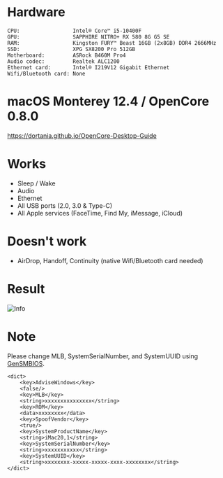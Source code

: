 # Hardware

```
CPU:                 Intel® Core™ i5-10400F
GPU:                 SAPPHIRE NITRO+ RX 580 8G G5 SE
RAM:                 Kingston FURY™ Beast 16GB (2x8GB) DDR4 2666MHz
SSD:                 XPG SX8200 Pro 512GB
Motherboard:         ASRock B460M Pro4
Audio codec:         Realtek ALC1200
Ethernet card:       Intel® I219V12 Gigabit Ethernet
Wifi/Bluetooth card: None
```

# macOS Monterey 12.4 / OpenCore 0.8.0

https://dortania.github.io/OpenCore-Desktop-Guide

# Works
- Sleep / Wake
- Audio
- Ethernet
- All USB ports (2.0, 3.0 & Type-C)
- All Apple services (FaceTime, Find My, iMessage, iCloud)

# Doesn't work
- AirDrop, Handoff, Continuity (native Wifi/Bluetooth card needed)

# Result
![Info](https://github.com/doanthevu1910/Victra/blob/455ae18fdad9d4f60b1b3ebc322ded52d4a9bfec/images/Screen%20Shot%202022-09-17%20at%2013.12.09.png)

# Note

Please change MLB, SystemSerialNumber, and SystemUUID using [GenSMBIOS](https://github.com/corpnewt/GenSMBIOS).

```
<dict>
    <key>AdviseWindows</key>
    <false/>
    <key>MLB</key>
    <string>xxxxxxxxxxxxxxx</string>
    <key>ROM</key>
    <data>xxxxxxxx</data>
    <key>SpoofVendor</key>
    <true/>
    <key>SystemProductName</key>
    <string>iMac20,1</string>
    <key>SystemSerialNumber</key>
    <string>xxxxxxxxxxx</string>
    <key>SystemUUID</key>
    <string>xxxxxxxx-xxxxx-xxxxx-xxxx-xxxxxxxx</string>
</dict>
```
